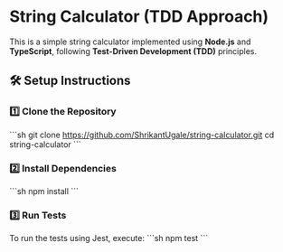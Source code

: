 # String Calculator (TDD Approach)

This is a simple string calculator implemented using **Node.js** and **TypeScript**, following **Test-Driven Development (TDD)** principles.

## 🛠️ Setup Instructions

### 1️⃣ Clone the Repository

\`\`\`sh
git clone https://github.com/ShrikantUgale/string-calculator.git
cd string-calculator
\`\`\`

### 2️⃣ Install Dependencies

\`\`\`sh
npm install
\`\`\`

### 3️⃣ Run Tests

To run the tests using Jest, execute:
\`\`\`sh
npm test
\`\`\`

